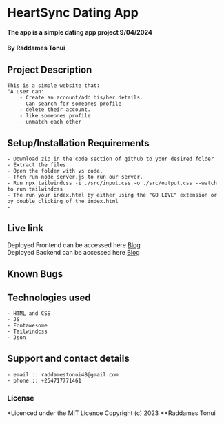 # HeartSync Dating App
#### The app is a simple dating app project 9/04/2024
#### **By Raddames Tonui**
## Project Description
    This is a simple website that:
    "A user can:
        - Create an account/add his/her details.
        - Can search for someones profile
        - delete their account.
        - like someones profile
        - unmatch each other
## Setup/Installation Requirements
    - Download zip in the code section of github to your desired folder
    - Extract the files
    - Open the folder with vs code.
    - Then run node server.js to run our server. 
    - Run npx tailwindcss -i ./src/input.css -o ./src/output.css --watch to run tailwindcss
    - The run your index.html by either using the "GO LIVE" extension or by double clicking of the index.html
    - 
       
## Live link
Deployed Frontend can be accessed here [Blog](/https://raddames-tonui.github.io/HeartSync-Dating-App/)  
Deployed Backend can be accessed here [Blog](/https://heartsync-dating-app.onrender.com)  


## Known Bugs
   
## Technologies used
   
    - HTML and CSS
    - JS
    - Fontawesome
    - Tailwindcss
    - Json

## Support and contact details
    - email :: raddamestonui48@gmail.com
    - phone :: +254717771461

### License
*Licenced under the MIT Licence
Copyright (c) 2023 **Raddames Tonui
